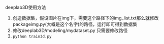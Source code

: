 deeplab3D使用方法

1. 创造数据集，假设图片在img下，需要这个路径下的img_list.txt那么就修改 packageimg.py(大概是这个名字)的路径，运行即可得到数据集
2. 修改deeplab3D/modeling/mydataset.py 只需要修改路径
3. `python train3d.py`